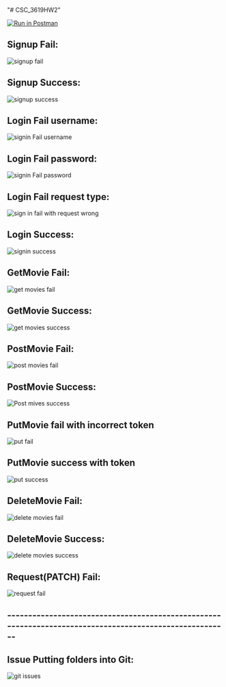 "# CSC_3619HW2" 

[![Run in Postman](https://run.pstmn.io/button.svg)](https://app.getpostman.com/run-collection/19231130-64b04af9-ef16-4941-a6bf-e12296353b81?action=collection%2Ffork&collection-url=entityId%3D19231130-64b04af9-ef16-4941-a6bf-e12296353b81%26entityType%3Dcollection%26workspaceId%3D059b02d9-6ab5-4182-b56c-f56e5f01f6f4) 


## **Signup Fail:**
![signup fail](https://user-images.githubusercontent.com/10605443/155859191-1d54d9de-0a08-4bed-ab1e-61cd2d65b94d.png)


## **Signup Success:**
![signup success](https://user-images.githubusercontent.com/10605443/155859192-e8c1403d-6bff-4261-ac29-0d498a267435.png)


## **Login Fail username:**
![signin Fail username](https://user-images.githubusercontent.com/10605443/155859194-69d22d1d-1e2b-448f-8377-c0465bd00200.png)


## **Login Fail password:**
![signin Fail password](https://user-images.githubusercontent.com/10605443/155859193-f5c4baa2-5c5a-4edc-94d0-1b0898c1790a.png)


## **Login Fail request type:**
![sign in fail with request wrong](https://user-images.githubusercontent.com/10605443/155859195-bf73cc18-f825-4324-93b2-c434d62742d0.png)


## **Login Success:**
![signin success](https://user-images.githubusercontent.com/10605443/155859197-4183ffa2-b59c-4275-9ced-8e69336b4303.png)


## **GetMovie Fail:**
![get movies fail](https://user-images.githubusercontent.com/10605443/155859198-f6797fd6-53c0-41f8-9878-512169eb6776.png)


## **GetMovie Success:**
![get movies success](https://user-images.githubusercontent.com/10605443/155859199-f9c3e2b3-10b8-4b64-bcce-916003402feb.png)


## **PostMovie Fail:**
![post movies fail](https://user-images.githubusercontent.com/10605443/155859200-0406c6af-09ed-42a6-ae22-f8fab0629d72.png)


## **PostMovie Success:**
![Post mives success](https://user-images.githubusercontent.com/10605443/155859201-01c7fbc9-b85c-495d-8cdd-80ad2928e257.png)

## PutMovie fail with incorrect token
![put fail](https://user-images.githubusercontent.com/10605443/156787002-fa75b292-c535-4932-92c2-059c4d21abe6.png)

## PutMovie success with token
![put success](https://user-images.githubusercontent.com/10605443/156787000-325341cf-4762-4d55-a441-45be5b19130f.png)

## **DeleteMovie Fail:**
![delete movies fail](https://user-images.githubusercontent.com/10605443/155859203-8a60ffdd-6204-4b2f-8b56-e9392bc698b3.png)


## **DeleteMovie Success:**
![delete movies success](https://user-images.githubusercontent.com/10605443/155859204-1bdb8239-db7b-417b-ae2a-57a1283013a5.png)


## **Request(PATCH) Fail:**
![request fail](https://user-images.githubusercontent.com/10605443/155859206-085c83f6-36fe-489e-b8ec-1612bb830aab.png)


##  -------------------------------------------------------------------------------------------------------- 

## **Issue Putting folders into Git:**

![git issues](https://user-images.githubusercontent.com/10605443/155821345-7da21722-017d-42ae-afea-76dd734c5743.png)


